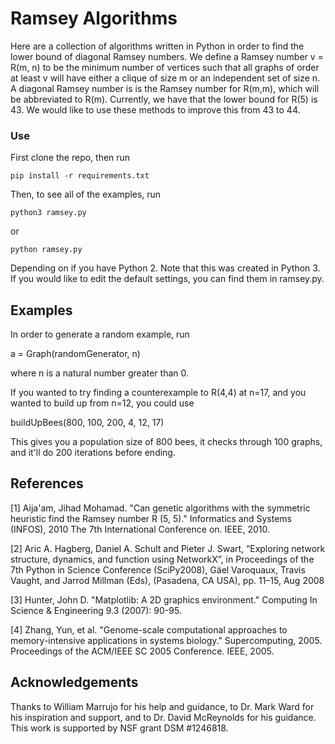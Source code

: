 # Ramsey Algorithms

Here are a collection of algorithms written in Python in order to find the lower bound of diagonal Ramsey numbers. We define a Ramsey number v = R(m, n) to be the minimum number of vertices such that all 
graphs of order at least v will have either a clique of size m or an independent set of size n. A diagonal Ramsey number is is the Ramsey number for R(m,m), which will be abbreviated to R(m). Currently, we have
that the lower bound for R(5) is 43. We would like to use these methods to improve this from 43 to 44.

### Use

First clone the repo, then run

```
pip install -r requirements.txt 
```

Then, to see all of the examples, run 

```
python3 ramsey.py 
```

or 

```
python ramsey.py 
```

Depending on if you have Python 2. Note that this was created in Python 3. If you would like to edit the default settings, you can find them in ramsey.py.


## Examples

In order to generate a random example, run 

a = Graph(randomGenerator, n)

where n is a natural number greater than 0.

If you wanted to try finding a counterexample to R(4,4) at n=17, and you wanted to build up from n=12, you could use

buildUpBees(800, 100, 200, 4, 12, 17)

This gives you a population size of 800 bees, it checks through 100 graphs, and it'll do 200 iterations before ending.


## References

[1] Aija'am, Jihad Mohamad. "Can genetic algorithms with the symmetric heuristic find the Ramsey number R (5, 5)." Informatics and Systems (INFOS), 2010 The 7th International Conference on. IEEE, 2010.

[2] Aric A. Hagberg, Daniel A. Schult and Pieter J. Swart, “Exploring network structure, dynamics, and function using NetworkX”, in Proceedings of the 7th Python in Science Conference (SciPy2008), Gäel Varoquaux, Travis Vaught, and Jarrod Millman (Eds), (Pasadena, CA USA), pp. 11–15, Aug 2008

[3] Hunter, John D. "Matplotlib: A 2D graphics environment." Computing In Science & Engineering 9.3 (2007): 90-95.

[4] Zhang, Yun, et al. "Genome-scale computational approaches to memory-intensive applications in systems biology." Supercomputing, 2005. Proceedings of the ACM/IEEE SC 2005 Conference. IEEE, 2005.


## Acknowledgements

Thanks to William Marrujo for his help and guidance, to Dr. Mark Ward for his inspiration and support, and to Dr. David McReynolds for his guidance. This work is supported by NSF grant DSM #1246818.


